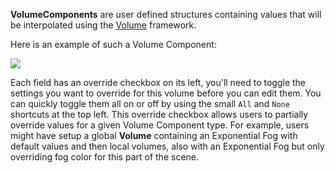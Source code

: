 **VolumeComponents** are user defined structures containing values that will be interpolated using the [Volume](https://github.com/Unity-Technologies/ScriptableRenderPipeline/wiki/Volumes) framework.

Here is an example of such a Volume Component:

![](https://github.com/Unity-Technologies/ScriptableRenderPipeline/wiki/Pages/HDRP/Images/VolumeComponent.png)

Each field has an override checkbox on its left, you'll need to toggle the settings you want to override for this volume before you can edit them. You can quickly toggle them all on or off by using the small `All` and `None` shortcuts at the top left. This override checkbox allows users to partially override values for a given Volume Component type.
For example, users might have setup a global **Volume** containing an Exponential Fog with default values and then local volumes, also with an Exponential Fog but only overriding fog color for this part of the scene.
